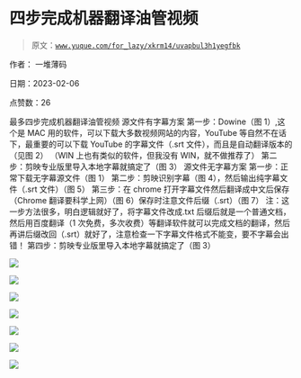 # 四步完成机器翻译油管视频

> 原文：[`www.yuque.com/for_lazy/xkrm14/uvapbul3h1yegfbk`](https://www.yuque.com/for_lazy/xkrm14/uvapbul3h1yegfbk)

作者： 一堆薄码

日期：2023-02-06

点赞数：26

最多四步完成机器翻译油管视频 源文件有字幕方案 第一步：Dowine（图 1）,这个是 MAC 用的软件，可以下载大多数视频网站的内容，YouTube 等自然不在话下，最重要的可以下载 YouTube 的字幕文件（.srt 文件），而且是自动翻译版本的（见图 2） （WIN 上也有类似的软件，但我没有 WIN，就不做推荐了） 第二步：剪映专业版里导入本地字幕就搞定了（图 3） 源文件无字幕方案 第一步：正常下载无字幕源文件（图 1） 第二步：剪映识别字幕（图 4），然后输出纯字幕文件（.srt 文件）（图 5） 第三步：在 chrome 打开字幕文件然后翻译成中文后保存（Chrome 翻译要科学上网）（图 6）保存时注意文件后缀（.srt）（图 7） 注：这一步方法很多，明白逻辑就好了，将字幕文件改成.txt 后缀后就是一个普通文档，然后用百度翻译（1 次免费，多次收费）等翻译软件就可以完成文档的翻译，然后再讲后缀改回（.srt）就好了，注意检查一下字幕文件格式不能变，要不字幕会出错！ 第四步：剪映专业版里导入本地字幕就搞定了（图 3）

![](img/762d07fc4bd57e5fe1f9cbde5d3e437f.png)  

![](img/4fc1cb782fcafc58310a4daf4d7fa9a2.png)  

![](img/68280ce58466a3ac26d1c570393936b8.png)  

![](img/41964fdd5046b0b424253fb8eef3a028.png)  

![](img/4a582dd5776f4c32ec39547f0a1cc78c.png)  

![](img/b5baa24b999afaa27b2f1e3f00b2da93.png)  

![](img/f13bb07288e67658a85a7b0f7c3b8856.png)  



